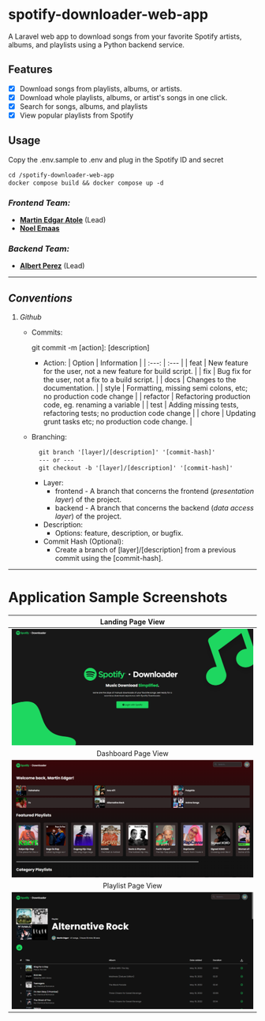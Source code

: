 # spotify-downloader-web-app
A Laravel web app to download songs from your favorite Spotify artists, albums, and playlists using a Python backend service.

## Features
- [x] Download songs from playlists, albums, or artists. 
- [x] Download whole playlists, albums, or artist's songs in one click.
- [x] Search for songs, albums, and playlists
- [x] View popular playlists from Spotify

## Usage
Copy the .env.sample to .env and plug in the Spotify ID and secret
```
cd /spotify-downloader-web-app
docker compose build && docker compose up -d
```

### *Frontend Team:*
- [**Martin Edgar Atole**](https://github.com/CS-Martin) (Lead)
- [**Noel Emaas**](https://github.com/NoelEmaas)

### *Backend Team:*
- [**Albert Perez**](https://github.com/bibookss) (Lead)

---

## *Conventions*
1. *Github*
    - Commits:
        
        git commit -m [action]: [description]
        
        - Action:
            | Option | Information |
            | :---: | :--- |
            | feat        | New feature for the user, not a new feature for build script.         |
            | fix         | Bug fix for the user, not a fix to a build script.                    |
            | docs        | Changes to the documentation.                                         |
            | style       | Formatting, missing semi colons, etc; no production code change       |
            | refactor    | Refactoring production code, eg. renaming a variable                  |
            | test        | Adding missing tests, refactoring tests; no production code change    |
            | chore       | Updating grunt tasks etc; no production code change.                  |
            
    - Branching:
        
            git branch '[layer]/[description]' '[commit-hash]'
            --- or ---
            git checkout -b '[layer]/[description]' '[commit-hash]'
        
        - Layer:
            - frontend - A branch that concerns the frontend (*presentation layer*) of the project.
            - backend - A branch that concerns the backend (*data access layer*) of the project.
        - Description:
            - Options: feature, description, or bugfix.
        - Commit Hash (Optional):
            - Create a branch of [layer]/[description] from a previous commit using the [commit-hash].
---

# Application Sample Screenshots
| Landing Page View |
|:--------------:|
| ![Application Image](client/public/assets/img/landing-view.png) | 
| Dashboard Page View |
| ![Application Image](client/public/assets/img/dashboard-view.png) | 
| Playlist Page View |
| ![Application Image](client/public/assets/img/playlist-view.png) | 
